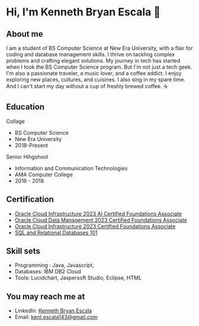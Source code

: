# Hi, I'm Kenneth Bryan Escala 👋

## About me
I am a student of BS Computer Science at New Era University, with a flair for coding and database management skills. I thrive on tackling complex problems and crafting elegant solutions. My journey in tech has started when I took the BS Computer Science program. But I'm not just a tech geek. I'm also a passionate traveler, a music lover, and a coffee addict. I enjoy exploring new places, cultures, and cuisines. I also sing in my spare time. And I can't start my day without a cup of freshly brewed coffee. ☕


## Education

  Collage
  - BS Computer Science
  - New Era University
  -   2018-Present

  Senior Hihgshool
  - Information and Communication Technologies
  - AMA Computer College
  - 2016 - 2018
  
## Certification
- [Oracle Cloud Infrastructure 2023 AI Certified Foundations Associate](https://catalog-education.oracle.com/pls/certview/sharebadge?id=C8DF078141A0A68FB8C11EE850E33CABEB5F77F17B7809B100541DA7A119DEFA)
- [Oracle Cloud Data Management 2023 Certified Foundations Associate](https://catalog-education.oracle.com/pls/certview/sharebadge?id=9871AF79E8C76FF7A0129D9709621DA7C507445372989DE1F38389AAE7256E8F)
- [Oracle Cloud Infrastructure 2023 Certified Foundations Associate](https://catalog-education.oracle.com/pls/certview/sharebadge?id=9871AF79E8C76FF7A0129D9709621DA7C507445372989DE1F38389AAE7256E8F)
- [SQL and Relational Databases 101](https://courses.cognitiveclass.ai/certificates/811d6c9c23da451dbfb2a5d4d4bad4bc)

## Skill sets
- Programming :  Java, Javascript,
- Databases: IBM DB2 Cloud
- Tools:  Lucidchart, Jaspersoft Studio, Eclipse, HTML

## You may reach me at
- LinkedIn: [Kenneth Bryan Escsla](https://www.linkedin.com/in/kenneth-bryan-escsla-b305161a1)
- Email: kent.escala143@gmail.com


